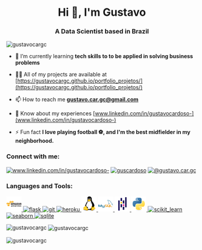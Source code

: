 <h1 align="center">Hi 👋, I'm Gustavo</h1>
<h3 align="center">A Data Scientist based in Brazil</h3>

<p align="left"> <img src="https://komarev.com/ghpvc/?username=gustavocargc&label=Profile%20views&color=0e75b6&style=flat" alt="gustavocargc" /> </p>


- 🌱 I’m currently learning **tech skills to to be applied in solving business problems**

- 👨‍💻 All of my projects are available at [https://gustavocargc.github.io/portfolio_projetos/](https://gustavocargc.github.io/portfolio_projetos/)

- 📫 How to reach me **gustavo.car.gc@gmail.com**

- 📄 Know about my experiences [www.linkedin.com/in/gustavocardoso-](www.linkedin.com/in/gustavocardoso-)

- ⚡ Fun fact **I love playing football ⚽, and I'm the best midfielder in my neighborhood.**

<h3 align="left">Connect with me:</h3>
<p align="left">
<a href="https://linkedin.com/gustavocardoso-" target="blank"><img align="center" src="https://raw.githubusercontent.com/rahuldkjain/github-profile-readme-generator/master/src/images/icons/Social/linked-in-alt.svg" alt="www.linkedin.com/in/gustavocardoso-" height="30" width="40" /></a>
<a href="https://kaggle.com/guscardoso" target="blank"><img align="center" src="https://raw.githubusercontent.com/rahuldkjain/github-profile-readme-generator/master/src/images/icons/Social/kaggle.svg" alt="guscardoso" height="30" width="40" /></a>
<a href="https://medium.com/@gustavo.car.gc" target="blank"><img align="center" src="https://raw.githubusercontent.com/rahuldkjain/github-profile-readme-generator/master/src/images/icons/Social/medium.svg" alt="@gustavo.car.gc" height="30" width="40" /></a>
</p>

<h3 align="left">Languages and Tools:</h3>
<p align="left"> <a href="https://aws.amazon.com" target="_blank" rel="noreferrer"> <img src="https://raw.githubusercontent.com/devicons/devicon/master/icons/amazonwebservices/amazonwebservices-original-wordmark.svg" alt="aws" width="40" height="40"/> </a> <a href="https://flask.palletsprojects.com/" target="_blank" rel="noreferrer"> <img src="https://www.vectorlogo.zone/logos/pocoo_flask/pocoo_flask-icon.svg" alt="flask" width="40" height="40"/> </a> <a href="https://git-scm.com/" target="_blank" rel="noreferrer"> <img src="https://www.vectorlogo.zone/logos/git-scm/git-scm-icon.svg" alt="git" width="40" height="40"/> </a> <a href="https://heroku.com" target="_blank" rel="noreferrer"> <img src="https://www.vectorlogo.zone/logos/heroku/heroku-icon.svg" alt="heroku" width="40" height="40"/> </a> <a href="https://www.linux.org/" target="_blank" rel="noreferrer"> <img src="https://raw.githubusercontent.com/devicons/devicon/master/icons/linux/linux-original.svg" alt="linux" width="40" height="40"/> </a> <a href="https://www.mysql.com/" target="_blank" rel="noreferrer"> <img src="https://raw.githubusercontent.com/devicons/devicon/master/icons/mysql/mysql-original-wordmark.svg" alt="mysql" width="40" height="40"/> </a> <a href="https://pandas.pydata.org/" target="_blank" rel="noreferrer"> <img src="https://raw.githubusercontent.com/devicons/devicon/2ae2a900d2f041da66e950e4d48052658d850630/icons/pandas/pandas-original.svg" alt="pandas" width="40" height="40"/> </a> <a href="https://www.python.org" target="_blank" rel="noreferrer"> <img src="https://raw.githubusercontent.com/devicons/devicon/master/icons/python/python-original.svg" alt="python" width="40" height="40"/> </a> <a href="https://scikit-learn.org/" target="_blank" rel="noreferrer"> <img src="https://upload.wikimedia.org/wikipedia/commons/0/05/Scikit_learn_logo_small.svg" alt="scikit_learn" width="40" height="40"/> </a> <a href="https://seaborn.pydata.org/" target="_blank" rel="noreferrer"> <img src="https://seaborn.pydata.org/_images/logo-mark-lightbg.svg" alt="seaborn" width="40" height="40"/> </a> <a href="https://www.sqlite.org/" target="_blank" rel="noreferrer"> <img src="https://www.vectorlogo.zone/logos/sqlite/sqlite-icon.svg" alt="sqlite" width="40" height="40"/> </a> </p>

<p><img align="left" src="https://github-readme-stats.vercel.app/api/top-langs?username=gustavocargc&show_icons=true&locale=en&layout=compact" alt="gustavocargc" /></p>

<p>&nbsp;<img align="center" src="https://github-readme-stats.vercel.app/api?username=gustavocargc&show_icons=true&locale=en" alt="gustavocargc" /></p>

<p><img align="center" src="https://github-readme-streak-stats.herokuapp.com/?user=gustavocargc&" alt="gustavocargc" /></p>



<!--
**gustavocargc/gustavocargc** is a ✨ _special_ ✨ repository because its `README.md` (this file) appears on your GitHub profile.

Here are some ideas to get you started:

- 🔭 I’m currently working on ...
- 🌱 I’m currently learning ...
- 👯 I’m looking to collaborate on ...
- 🤔 I’m looking for help with ...
- 💬 Ask me about ...
- 📫 How to reach me: ...
- 😄 Pronouns: ...
- ⚡ Fun fact: ...
<p align="left"> <a href="https://github.com/ryo-ma/github-profile-trophy"><img src="https://github-profile-trophy.vercel.app/?username=gustavocargc" alt="gustavocargc" /></a> </p>
-->
